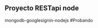 ## Proyecto RESTapi node ##
mongodb-googlesignin-nodejs
#Probando
                                                               
